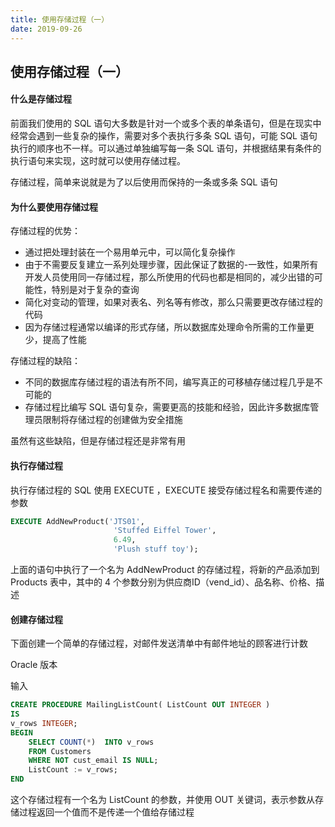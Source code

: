 ```yaml
---
title: 使用存储过程（一）
date: 2019-09-26
---
```



##  使用存储过程（一）



#### 什么是存储过程

前面我们使用的 SQL 语句大多数是针对一个或多个表的单条语句，但是在现实中经常会遇到一些复杂的操作，需要对多个表执行多条 SQL 语句，可能 SQL 语句执行的顺序也不一样。可以通过单独编写每一条 SQL 语句，并根据结果有条件的执行语句来实现，这时就可以使用存储过程。

存储过程，简单来说就是为了以后使用而保持的一条或多条 SQL 语句




#### 为什么要使用存储过程

存储过程的优势：
- 通过把处理封装在一个易用单元中，可以简化复杂操作
- 由于不需要反复建立一系列处理步骤，因此保证了数据的-一致性，如果所有开发人员使用同一存储过程，那么所使用的代码也都是相同的，减少出错的可能性，特别是对于复杂的查询
- 简化对变动的管理，如果对表名、列名等有修改，那么只需要更改存储过程的代码
- 因为存储过程通常以编译的形式存储，所以数据库处理命令所需的工作量更少，提高了性能

存储过程的缺陷：
- 不同的数据库存储过程的语法有所不同，编写真正的可移植存储过程几乎是不可能的
- 存储过程比编写 SQL 语句复杂，需要更高的技能和经验，因此许多数据库管理员限制将存储过程的创建做为安全措施

虽然有这些缺陷，但是存储过程还是非常有用



#### 执行存储过程

执行存储过程的 SQL 使用 EXECUTE ，EXECUTE 接受存储过程名和需要传递的参数

```sql
EXECUTE AddNewProduct('JTS01',
                       'Stuffed Eiffel Tower',
                       6.49,
                       'Plush stuff toy');
```
上面的语句中执行了一个名为 AddNewProduct 的存储过程，将新的产品添加到 Products 表中，其中的 4 个参数分别为供应商ID（vend_id）、品名称、价格、描述



#### 创建存储过程

下面创建一个简单的存储过程，对邮件发送清单中有邮件地址的顾客进行计数

Oracle 版本

输入
```sql
CREATE PROCEDURE MailingListCount( ListCount OUT INTEGER ) 
IS
v_rows INTEGER;
BEGIN
    SELECT COUNT(*)  INTO v_rows
    FROM Customers
    WHERE NOT cust_email IS NULL;
    ListCount := v_rows;
END
```
这个存储过程有一个名为 ListCount 的参数，并使用 OUT 关键词，表示参数从存储过程返回一个值而不是传递一个值给存储过程






